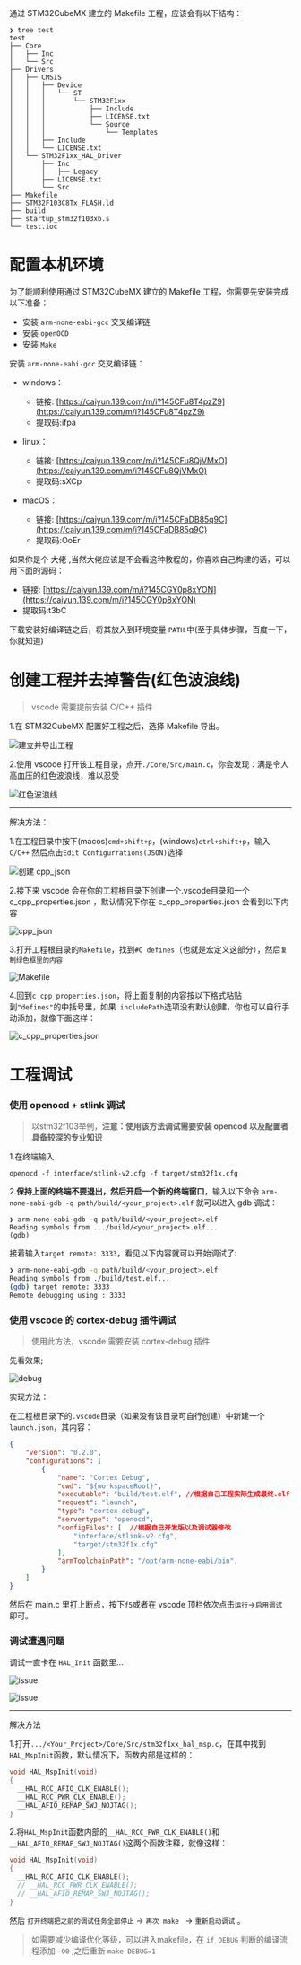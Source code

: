 通过 STM32CubeMX 建立的 Makefile 工程，应该会有以下结构：

```shell
❯ tree test
test
├── Core
│   ├── Inc
│   └── Src
├── Drivers
│   ├── CMSIS
│   │   ├── Device
│   │   │   └── ST
│   │   │       └── STM32F1xx
│   │   │           ├── Include
│   │   │           ├── LICENSE.txt
│   │   │           └── Source
│   │   │               └── Templates
│   │   ├── Include
│   │   └── LICENSE.txt
│   └── STM32F1xx_HAL_Driver
│       ├── Inc
│       │   ├── Legacy
│       ├── LICENSE.txt
│       └── Src
├── Makefile
├── STM32F103C8Tx_FLASH.ld
├── build
├── startup_stm32f103xb.s
└── test.ioc
```

# 配置本机环境

为了能顺利使用通过 STM32CubeMX 建立的 Makefile 工程，你需要先安装完成以下准备：

- 安装 `arm-none-eabi-gcc` 交叉编译链
- 安装 `openOCD`
- 安装 `Make`

安装 `arm-none-eabi-gcc` 交叉编译链：

- windows：
  - 链接: [https://caiyun.139.com/m/i?145CFu8T4pzZ9](https://caiyun.139.com/m/i?145CFu8T4pzZ9)
  - 提取码:ifpa
    
- linux：
  - 链接: [https://caiyun.139.com/m/i?145CFu8QjVMxO](https://caiyun.139.com/m/i?145CFu8QjVMxO)
  - 提取码:sXCp
  
- macOS：
  - 链接: [https://caiyun.139.com/m/i?145CFaDB85q9C](https://caiyun.139.com/m/i?145CFaDB85q9C)
  - 提取码:OoEr
  
如果你是个 ~~大佬~~ ,当然大佬应该是不会看这种教程的，你喜欢自己构建的话，可以用下面的源码：

- 链接: [https://caiyun.139.com/m/i?145CGY0p8xYON](https://caiyun.139.com/m/i?145CGY0p8xYON)
- 提取码:t3bC

下载安装好编译链之后，将其放入到环境变量 `PATH` 中(至于具体步骤，百度一下，你就知道)


# 创建工程并去掉警告(红色波浪线)

> vscode 需要提前安装 C/C++ 插件

1.在 STM32CubeMX 配置好工程之后，选择 Makefile 导出。

![建立并导出工程](https://imgs-dx3.pages.dev/blog_imgs/cubemx_makefile_project.png)

2.使用 vscode 打开该工程目录，点开`./Core/Src/main.c`，你会发现：满是令人高血压的红色波浪线，难以忍受

![红色波浪线](https://imgs-dx3.pages.dev/blog_imgs/vscode_stm32_makefile_config1.png)

---

解决方法：

1.在工程目录中按下(macos)`cmd+shift+p`，(windows)`ctrl+shift+p`，输入 `C/C++` 然后点击`Edit Configurrations(JSON)`选择

![创建 cpp_json](https://imgs-dx3.pages.dev/blog_imgs/vscode_stm32_makefile_config2.png)

2.接下来 vscode 会在你的工程根目录下创建一个.vscode目录和一个 c_cpp_properties.json ，默认情况下你在 c_cpp_properties.json 会看到以下内容

![ cpp_json](https://imgs-dx3.pages.dev/blog_imgs/vscode_stm32_makefile_config3.png)

3.打开工程根目录的`Makefile`，找到`#C defines`（也就是宏定义这部分），然后`复制绿色框里的内容`

![Makefile](https://imgs-dx3.pages.dev/blog_imgs/vscode_stm32_makefile_config4.png)

4.回到`c_cpp_properties.json`，将上面复制的内容按以下格式粘贴到`"defines"`的中括号里，如果` includePath`选项没有默认创建，你也可以自行手动添加，就像下面这样：

![c_cpp_properties.json](https://imgs-dx3.pages.dev/blog_imgs/vscode_stm32_makefile_config5.png)


# 工程调试
### 使用 openocd + stlink 调试

> 以stm32f103举例，**注意：使用该方法调试需要安装 opencod 以及配置者具备较深的专业知识**

1.在终端输入

```shell
openocd -f interface/stlink-v2.cfg -f target/stm32f1x.cfg
```

2.**保持上面的终端不要退出，然后开启一个新的终端窗口**，输入以下命令 `arm-none-eabi-gdb -q path/build/<your_project>.elf` 就可以进入 gdb 调试：

```shell
❯ arm-none-eabi-gdb -q path/build/<your_project>.elf
Reading symbols from .../build/<your_project>.elf...
(gdb)
```

接着输入`target remote: 3333`，看见以下内容就可以开始调试了:

```zsh
❯ arm-none-eabi-gdb -q path/build/<your_project>.elf
Reading symbols from ./build/test.elf...
(gdb) target remote: 3333
Remote debugging using : 3333
```

### 使用 vscode 的 cortex-debug 插件调试

> 使用此方法，vscode 需要安装 cortex-debug 插件

先看效果;

![debug](https://imgs-dx3.pages.dev/blog_imgs/vscode_stm32_debug.png)

实现方法：

在工程根目录下的`.vscode`目录（如果没有该目录可自行创建）中新建一个`launch.json`，其内容：

```json
{
    "version": "0.2.0",
    "configurations": [
        {
            "name": "Cortex Debug",
            "cwd": "${workspaceRoot}",
            "executable": "build/test.elf", //根据自己工程实际生成最终.elf 路径修改
            "request": "launch",
            "type": "cortex-debug",
            "servertype": "openocd",
            "configFiles": [  //根据自己开发版以及调试器修改
                "interface/stlink-v2.cfg",
                "target/stm32f1x.cfg"
            ],
            "armToolchainPath": "/opt/arm-none-eabi/bin",
        }
    ]
}

```

然后在 main.c 里打上断点，按下`f5`或者在 vscode 顶栏依次点击`运行`->`启用调试` 即可。

### 调试遭遇问题

调试一直卡在 `HAL_Init` 函数里...

![issue](https://imgs-dx3.pages.dev/blog_imgs/vscode_stm32_debug_issue1.png)

![issue](https://imgs-dx3.pages.dev/blog_imgs/vscode_stm32_debug_issue2.png)

---

解决方法

1.打开`.../<Your_Project>/Core/Src/stm32f1xx_hal_msp.c`，在其中找到`HAL_MspInit`函数，默认情况下，函数内部是这样的：

```c
void HAL_MspInit(void)
{
  __HAL_RCC_AFIO_CLK_ENABLE();
  __HAL_RCC_PWR_CLK_ENABLE();
  __HAL_AFIO_REMAP_SWJ_NOJTAG();
}
```

2.将`HAL_MspInit`函数内部的`__HAL_RCC_PWR_CLK_ENABLE()`和`__HAL_AFIO_REMAP_SWJ_NOJTAG()`这两个函数注释，就像这样：

```c
void HAL_MspInit(void)
{
  __HAL_RCC_AFIO_CLK_ENABLE();
  // __HAL_RCC_PWR_CLK_ENABLE();
  // __HAL_AFIO_REMAP_SWJ_NOJTAG();
}
```

然后 `打开终端把之前的调试任务全部停止` -> `再次 make ` -> `重新启动调试` 。

> 如需要减少编译优化等级，可以进入makefile，在 `if DEBUG` 判断的编译流程添加 `-O0` ,之后重新 `make DEBUG=1` 

